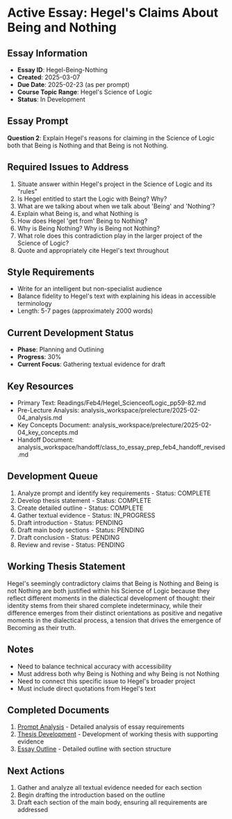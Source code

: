 # Active Essay: Hegel's Claims About Being and Nothing

## Essay Information
- **Essay ID**: Hegel-Being-Nothing
- **Created**: 2025-03-07
- **Due Date**: 2025-02-23 (as per prompt)
- **Course Topic Range**: Hegel's Science of Logic
- **Status**: In Development

## Essay Prompt
**Question 2**: Explain Hegel's reasons for claiming in the Science of Logic both that Being is Nothing and that Being is not Nothing.

## Required Issues to Address
1. Situate answer within Hegel's project in the Science of Logic and its "rules"
2. Is Hegel entitled to start the Logic with Being? Why?
3. What are we talking about when we talk about 'Being' and 'Nothing'?
4. Explain what Being is, and what Nothing is
5. How does Hegel 'get from' Being to Nothing?
6. Why is Being Nothing? Why is Being not Nothing?
7. What role does this contradiction play in the larger project of the Science of Logic?
8. Quote and appropriately cite Hegel's text throughout

## Style Requirements
- Write for an intelligent but non-specialist audience
- Balance fidelity to Hegel's text with explaining his ideas in accessible terminology
- Length: 5-7 pages (approximately 2000 words)

## Current Development Status
- **Phase**: Planning and Outlining
- **Progress**: 30%
- **Current Focus**: Gathering textual evidence for draft

## Key Resources
- Primary Text: Readings/Feb4/Hegel_ScienceofLogic_pp59-82.md
- Pre-Lecture Analysis: analysis_workspace/prelecture/2025-02-04_analysis.md
- Key Concepts Document: analysis_workspace/prelecture/2025-02-04_key_concepts.md
- Handoff Document: analysis_workspace/handoff/class_to_essay_prep_feb4_handoff_revised.md

## Development Queue
1. Analyze prompt and identify key requirements - Status: COMPLETE
2. Develop thesis statement - Status: COMPLETE
3. Create detailed outline - Status: COMPLETE
4. Gather textual evidence - Status: IN_PROGRESS
5. Draft introduction - Status: PENDING
6. Draft main body sections - Status: PENDING
7. Draft conclusion - Status: PENDING
8. Review and revise - Status: PENDING

## Working Thesis Statement
Hegel's seemingly contradictory claims that Being is Nothing and Being is not Nothing are both justified within his Science of Logic because they reflect different moments in the dialectical development of thought: their identity stems from their shared complete indeterminacy, while their difference emerges from their distinct orientations as positive and negative moments in the dialectical process, a tension that drives the emergence of Becoming as their truth.

## Notes
- Need to balance technical accuracy with accessibility
- Must address both why Being is Nothing and why Being is not Nothing
- Need to connect this specific issue to Hegel's broader project
- Must include direct quotations from Hegel's text

## Completed Documents
1. [Prompt Analysis](analysis/Hegel-Being-Nothing_analysis.md) - Detailed analysis of essay requirements
2. [Thesis Development](theses/Hegel-Being-Nothing_thesis_v1.md) - Development of working thesis with supporting evidence
3. [Essay Outline](outlines/Hegel-Being-Nothing_outline_v1.md) - Detailed outline with section structure

## Next Actions
1. Gather and analyze all textual evidence needed for each section
2. Begin drafting the introduction based on the outline
3. Draft each section of the main body, ensuring all requirements are addressed